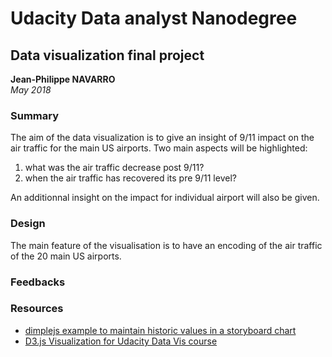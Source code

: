 # Udacity Data analyst Nanodegree
## Data visualization final project
**Jean-Philippe NAVARRO**  
*May 2018*

###  Summary
The aim of the data visualization is to give an insight of 9/11 impact on the air traffic for the main US airports. Two main aspects will be highlighted:

1. what was the air traffic decrease post 9/11?  
2. when the air traffic has recovered its pre 9/11 level? 

An additionnal insight on the impact for individual airport will also be given.

### Design

The main feature of the visualisation is to have an encoding of the air traffic of the 20 main US airports.



### Feedbacks




### Resources

- [dimplejs example to maintain historic values in a storyboard chart](http://dimplejs.org/advanced_examples_viewer.html?id=advanced_change_bubbles)
- [D3.js Visualization for Udacity Data Vis course](http://bl.ocks.org/tybyers/736da90eefe0c347a1d6)

